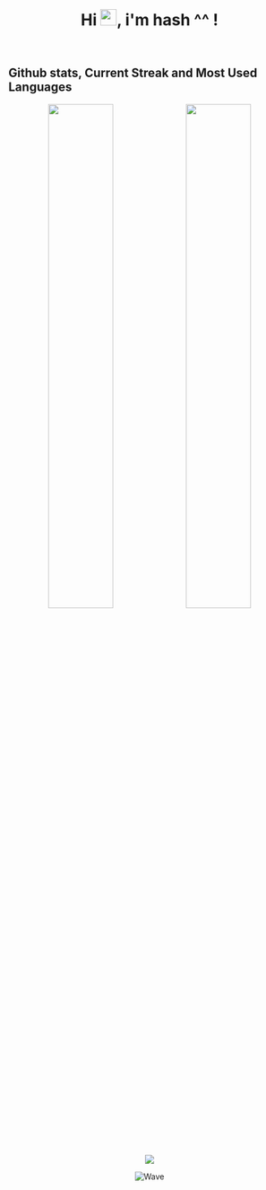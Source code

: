 <div align = "center">
    </br>
  <h1>Hi <img src="https://github.com/TheDudeThatCode/TheDudeThatCode/blob/master/Assets/Hi.gif" width="29">, i'm hash ^^ !</h1>
<br>
</div>

## Github stats, Current Streak and Most Used Languages
<p align="center">
  <img width="48%" src="https://github-readme-stats.vercel.app/api?username=Cristal-Dev&show_icons=true&theme=radical&hide_border=true&show_icons=true" />
  <img width="48%" src="https://github-readme-streak-stats.herokuapp.com/?user=Cristal-Dev&theme=radical&hide_border=true" />
  <img src="https://github-readme-stats.vercel.app/api/top-langs/?username=a2heus&layout=compact&theme=radical&hide_border=true&show_icons=true" />
</p>

<p align="center"><img src="https://raw.githubusercontent.com/bornmay/bornmay/Update/svg/Bottom.svg" alt="Wave"></p>
